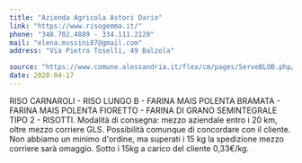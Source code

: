 ```yaml
---
title: "Azienda Agricola Astori Dario"
link: "https://www.risogemma.it/"
phone: "348.702.4889 - 334.111.2120"
mail: "elena.mussini87@gmail.com"
address: "Via Pietro Toselli, 49 Balzola"

source: "https://www.comune.alessandria.it/flex/cm/pages/ServeBLOB.php/L/IT/IDPagina/2069"
date: 2020-04-17
---
```


RISO CARNAROLI - RISO LUNGO B - FARINA MAIS POLENTA BRAMATA - FARINA MAIS POLENTA FIORETTO - FARINA DI GRANO SEMINTEGRALE TIPO 2 - RISOTTI. Modalità di consegna: mezzo aziendale entro i 20 km, oltre mezzo corriere GLS. Possibilità comunque di concordare con il cliente. Non abbiamo un minimo d'ordine, ma superati i 15 kg la spedizione mezzo corriere sarà omaggio. Sotto i 15kg a carico del cliente 0,33€/kg.